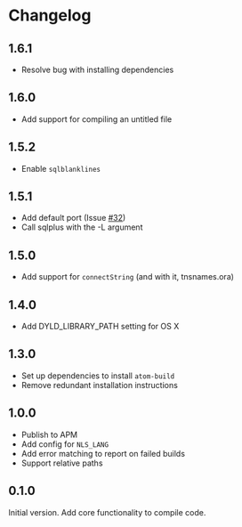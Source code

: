 # Changelog

## 1.6.1

* Resolve bug with installing dependencies

## 1.6.0

* Add support for compiling an untitled file

## 1.5.2

* Enable `sqlblanklines`

## 1.5.1

* Add default port (Issue [#32](https://github.com/tschf/atom-build-oracle/issues/32))
* Call sqlplus with the -L argument

## 1.5.0

* Add support for `connectString` (and with it, tnsnames.ora)

## 1.4.0

* Add DYLD_LIBRARY_PATH setting for OS X

## 1.3.0

* Set up dependencies to install `atom-build`
* Remove redundant installation instructions

## 1.0.0

* Publish to APM
* Add config for `NLS_LANG`
* Add error matching to report on failed builds
* Support relative paths

## 0.1.0

Initial version. Add core functionality to compile code.
